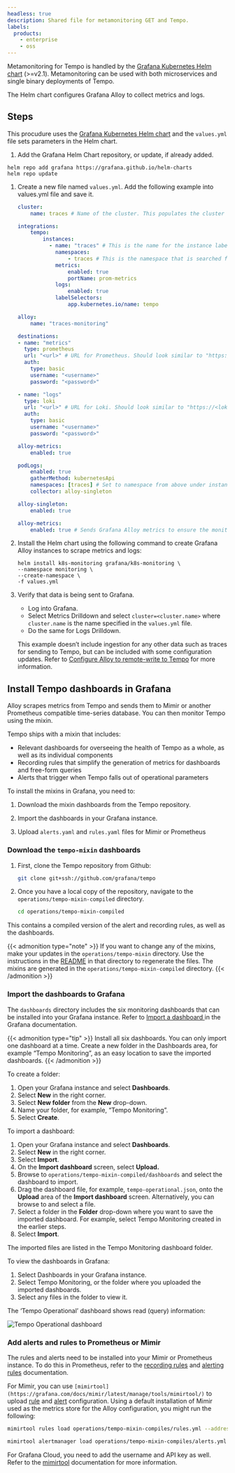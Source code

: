 ```yaml
---
headless: true
description: Shared file for metamonitoring GET and Tempo.
labels:
  products:
    - enterprise
    - oss
---
```


[//]: # 'This file documents the best practices for monitoring for Tempo.'
[//]: # 'This shared file is included in these locations:'
[//]: # '/tempo/docs/sources/tempo/operations/monitor/set-up-monitoring.md'
[//]: #
[//]: # 'If you make changes to this file, verify that the meaning and content are not changed in any place where the file is included.'
[//]: # 'Any links should be fully qualified and not relative: /docs/grafana/ instead of ../grafana/.'


Metamonitoring for Tempo is handled by the [Grafana Kubernetes Helm chart](https://github.com/grafana/k8s-monitoring-helm) (>=v2.1). Metamonitoring can be used with both microservices and single binary deployments of Tempo.

The Helm chart configures Grafana Alloy to collect metrics and logs.

## Steps

This procudure uses the [Grafana Kubernetes Helm chart](https://github.com/grafana/k8s-monitoring-helm) and the `values.yml` file sets parameters in the Helm chart.

1. Add the Grafana Helm Chart repository, or update, if already added. 

```
helm repo add grafana https://grafana.github.io/helm-charts  
helm repo update
```

1. Create a new file named `values.yml`. Add the following example into values.yml file and save it.

    ```yaml
    cluster:
        name: traces # Name of the cluster. This populates the cluster label.

    integrations:
        tempo:
            instances:
              - name: "traces" # This is the name for the instance label that reports.
                namespaces:
                    - traces # This is the namespace that is searched for Tempo instances. Change this accordingly.
                metrics:
                    enabled: true
                    portName: prom-metrics
                logs:
                    enabled: true
                labelSelectors:
                    app.kubernetes.io/name: tempo

    alloy:
        name: "traces-monitoring"

    destinations:
    - name: "metrics"
      type: prometheus
      url: "<url>" # URL for Prometheus. Should look similar to "https://<prometheus host>/api/prom/push".
      auth:
        type: basic
        username: "<username>"
        password: "<password>"

    - name: "logs"
      type: loki
      url: "<url>" # URL for Loki. Should look similar to "https://<loki host>/loki/api/v1/push".
      auth:
        type: basic
        username: "<username>" 
        password: "<password>"

    alloy-metrics:
        enabled: true

    podLogs:
        enabled: true
        gatherMethod: kubernetesApi
        namespaces: [traces] # Set to namespace from above under instances.
        collector: alloy-singleton

    alloy-singleton:
        enabled: true

    alloy-metrics:
        enabled: true # Sends Grafana Alloy metrics to ensure the monitoring is working properly.
    ```

1. Install the Helm chart using the following command to create Grafana Alloy instances to scrape metrics and logs:

    ```
    helm install k8s-monitoring grafana/k8s-monitoring \
    --namespace monitoring \
    --create-namespace \
    -f values.yml
    ```

1. Verify that data is being sent to Grafana. 
    - Log into Grafana. 
    - Select Metrics Drilldown and select `cluster=<cluster.name>` where `cluster.name` is the name specified in the `values.yml` file. 
    - Do the same for Logs Drilldown.

    This example doesn’t include ingestion for any other data such as traces for sending to Tempo, but can be included with some configuration updates.
    Refer to [Configure Alloy to remote-write to Tempo](https://grafana.com/docs/tempo/<TEMPO_VERSION>/setup/set-up-test-app/) for more information.

## Install Tempo dashboards in Grafana

Alloy scrapes metrics from Tempo and sends them to Mimir or another Prometheus compatible time-series database.
You can then monitor Tempo using the mixin.

Tempo ships with a mixin that includes:

* Relevant dashboards for overseeing the health of Tempo as a whole, as well as its individual components
* Recording rules that simplify the generation of metrics for dashboards and free-form queries
* Alerts that trigger when Tempo falls out of operational parameters

To install the mixins in Grafana, you need to:

1. Download the mixin dashboards from the Tempo repository.

1. Import the dashboards in your Grafana instance.

1. Upload `alerts.yaml` and `rules.yaml` files for Mimir or Prometheus

### Download the `tempo-mixin` dashboards

1. First, clone the Tempo repository from Github:
   ```bash
   git clone git+ssh://github.com/grafana/tempo
   ```

1. Once you have a local copy of the repository, navigate to the `operations/tempo-mixin-compiled` directory.
   ```bash
   cd operations/tempo-mixin-compiled
   ```

This contains a compiled version of the alert and recording rules, as well as the dashboards.

{{< admonition type="note" >}}
If you want to change any of the mixins, make your updates in the `operations/tempo-mixin` directory.
Use the instructions in the [README](https://github.com/grafana/tempo/tree/main/operations/tempo-mixin) in that directory to regenerate the files.
The mixins are generated in the `operations/tempo-mixin-compiled` directory.
{{< /admonition >}}

### Import the dashboards to Grafana

The `dashboards` directory includes the six monitoring dashboards that can be installed into your Grafana instance.
Refer to [Import a dashboard ](https://grafana.com/docs/grafana/latest/dashboards/build-dashboards/import-dashboards/)in the Grafana documentation.

{{< admonition type="tip" >}}
Install all six dashboards.
You can only import one dashboard at a time.
Create a new folder in the Dashboards area, for example “Tempo Monitoring”, as an easy location to save the imported dashboards.
{{< /admonition >}}

To create a folder:

1. Open your Grafana instance and select **Dashboards**.
1. Select **New** in the right corner.
1. Select **New folder** from the **New** drop-down.
1. Name your folder, for example, “Tempo Monitoring”.
1. Select **Create**.

To import a dashboard:

1. Open your Grafana instance and select **Dashboards**.
1. Select **New** in the right corner.
1. Select **Import**.
1. On the **Import dashboard** screen, select **Upload.**
1. Browse to `operations/tempo-mixin-compiled/dashboards` and select the dashboard to import.
1. Drag the dashboard file, for example, `tempo-operational.json`, onto the **Upload** area of the **Import dashboard** screen. Alternatively, you can browse to and select a file.
1. Select a folder in the **Folder** drop-down where you want to save the imported dashboard. For example, select Tempo Monitoring created in the earlier steps.
1. Select **Import**.

The imported files are listed in the Tempo Monitoring dashboard folder.

To view the dashboards in Grafana:

1. Select Dashboards in your Grafana instance.
1. Select Tempo Monitoring, or the folder where you uploaded the imported dashboards.
1. Select any files in the folder to view it.

The ‘Tempo Operational’ dashboard shows read (query) information:

![Tempo Operational dashboard](/media/docs/tempo/screenshot-tempo-ops-dashboard.png "Tempo Operational dashboard")

### Add alerts and rules to Prometheus or Mimir

The rules and alerts need to be installed into your Mimir or Prometheus instance.
To do this in Prometheus, refer to the [recording rules](https://prometheus.io/docs/prometheus/latest/configuration/recording_rules/) and [alerting rules](https://prometheus.io/docs/prometheus/latest/configuration/alerting_rules/) documentation.

For Mimir, you can use `[mimirtool](https://grafana.com/docs/mimir/latest/manage/tools/mimirtool/)` to upload [rule](https://grafana.com/docs/mimir/latest/manage/tools/mimirtool/#rules) and [alert](https://grafana.com/docs/mimir/latest/manage/tools/mimirtool/#alertmanager) configuration.
Using a default installation of Mimir used as the metrics store for the Alloy configuration, you might run the following:

```bash
mimirtool rules load operations/tempo-mixin-compiles/rules.yml --address=https://mimir-cluster.distributor.mimir.svc.cluster.local:9001

mimirtool alertmanager load operations/tempo-mixin-compiles/alerts.yml --address=https://mimir-cluster.distributor.mimir.svc.cluster.local:9001
```

For Grafana Cloud, you need to add the username and API key as well.
Refer to the [mimirtool](https://grafana.com/docs/mimir/latest/manage/tools/mimirtool/) documentation for more information.
